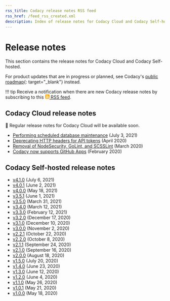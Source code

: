 ```yaml
---
rss_title: Codacy release notes RSS feed
rss_href: /feed_rss_created.xml
description: Index of release notes for Codacy Cloud and Codacy Self-hosted.
---
```


# Release notes

This section contains the release notes for Codacy Cloud and Codacy Self-hosted.

For product updates that are in progress or planned, see Codacy's [public roadmap](https://roadmap.codacy.com/tabs/1-in-progress){: target="_blank"} instead.

!!! tip
    Receive a notification when there are new Codacy release notes by subscribing to this [<img style="height: 1em;" src="../assets/images/icon-rss-feed.svg" alt="Codacy release notes RSS feed"/> RSS feed](/feed_rss_created.xml).

## Codacy Cloud release notes

🚧 Regular release notes for Codacy Cloud will be available soon.

-   [Performing scheduled database maintenance](cloud/scheduled-db-maintenance.md) (July 3, 2021)
-   [Deprecating HTTP headers for API tokens](cloud/deprecating-http-headers-for-api-tokens.md) (April 2020)
-   [Removal of NodeSecurity, GoLint, and SCSSLint](cloud/removal-of-nodesecurity-golint-and-scsslint.md) (March 2020)
-   [Codacy now supports GitHub Apps](cloud/codacy-now-supports-github-apps.md) (February 2020)

## Codacy Self-hosted release notes

-   [v4.1.0](self-hosted/self-hosted-v4.1.0.md) (July 6, 2021) <!-- TODO Update release date -->
-   [v4.0.1](self-hosted/self-hosted-v4.0.1.md) (June 2, 2021)
-   [v4.0.0](self-hosted/self-hosted-v4.0.0.md) (May 18, 2021)
-   [v3.5.1](self-hosted/self-hosted-v3.5.1.md) (June 1, 2021)
-   [v3.5.0](self-hosted/self-hosted-v3.5.0.md) (March 31, 2021)
-   [v3.4.0](self-hosted/self-hosted-v3.4.0.md) (March 12, 2021)
-   [v3.3.0](self-hosted/self-hosted-v3.3.0.md) (February 12, 2021)
-   [v3.2.0](self-hosted/self-hosted-v3.2.0.md) (December 17, 2020)
-   [v3.1.0](self-hosted/self-hosted-v3.1.0.md) (December 10, 2020)
-   [v3.0.0](self-hosted/self-hosted-v3.0.0.md) (November 2, 2020)
-   [v2.2.1](self-hosted/self-hosted-v2.2.1.md) (October 22, 2020)
-   [v2.2.0](self-hosted/self-hosted-v2.2.0.md) (October 8, 2020)
-   [v2.1.1](self-hosted/self-hosted-v2.1.1.md) (September 24, 2020)
-   [v2.1.0](self-hosted/self-hosted-v2.1.0.md) (September 16, 2020)
-   [v2.0.0](self-hosted/self-hosted-v2.0.0.md) (August 18, 2020)
-   [v1.5.0](self-hosted/self-hosted-v1.5.0.md) (July 20, 2020)
-   [v1.4.0](self-hosted/self-hosted-v1.4.0.md) (June 23, 2020)
-   [v1.3.0](self-hosted/self-hosted-v1.3.0.md) (June 12, 2020)
-   [v1.2.0](self-hosted/self-hosted-v1.2.0.md) (June 4, 2020)
-   [v1.1.0](self-hosted/self-hosted-v1.1.0.md) (May 26, 2020)
-   [v1.0.1](self-hosted/self-hosted-v1.0.1.md) (May 21, 2020)
-   [v1.0.0](self-hosted/self-hosted-v1.0.0.md) (May 18, 2020)
